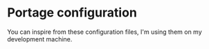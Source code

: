 # Portage configuration

You can inspire from these configuration files, I'm using them on my development machine.
